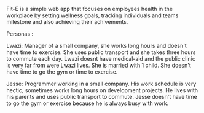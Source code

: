 Fit-E is a simple web app that focuses on employees health in the workplace by setting wellness goals, tracking individuals and teams milestone and also achieving their achivements.


Personas :

Lwazi: Manager of a small company, she works long hours and doesn't have time to exercise. She uses public transport and she takes three hours to commute each day. Lwazi doesnt have medical-aid and the public clinic is very far from were Lwazi lives. She is married with 1 child. She doesn't have time to go the gym or time to exercise.

Jesse: Programmer working in a small company. His work schedule is very hectic, sometimes works long hours on development projects. He lives with his parents and uses public transport to commute. Jesse doesn't have time to go the gym or exercise because he is always busy with work.  
